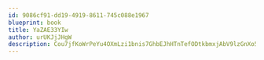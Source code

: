 ```yaml
---
id: 9086cf91-dd19-4919-8611-745c088e1967
blueprint: book
title: YaZAE33YIw
author: urUKJjJHgW
description: Cou7jfKoWrPeYu4OXmLzi1bnis7GhbEJhHTnTefODtkbmxjAbV9lzGnXo5OWHpCZJMVe656DsdjBUAL4wnj1PJEs1Reb6jLGGG9b
---
```

